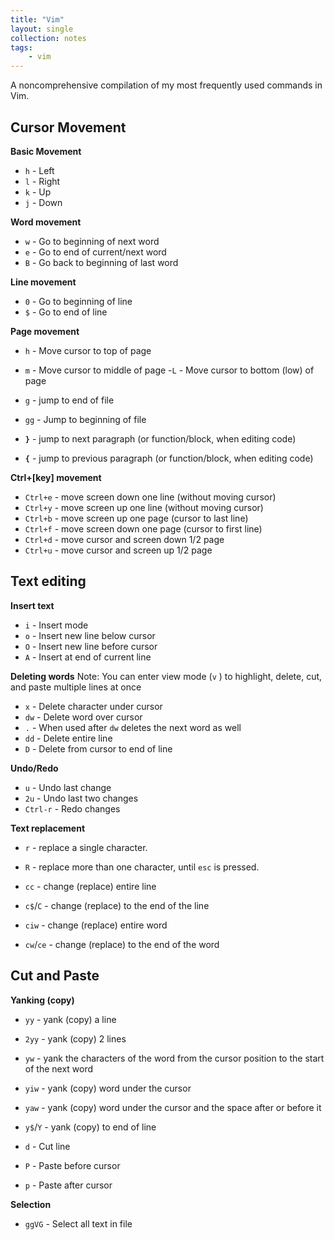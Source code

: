 ```yaml
---
title: "Vim"
layout: single
collection: notes
tags:
    - vim
---
```

A noncomprehensive compilation of my most frequently used commands in Vim.

Cursor Movement
---
**Basic Movement**
- `h` - Left
- `l` - Right
- `k` - Up
- `j` - Down

**Word movement**
- `w` - Go to beginning of next word
- `e` - Go to end of current/next word
- `B` - Go back to beginning of last word

**Line movement**
- `0` - Go to beginning of line
- `$` - Go to end of line

**Page movement**
- `h` - Move cursor to top of page
- `m` - Move cursor to middle of page
-`L` - Move cursor to bottom (low) of page

- `g` - jump to end of file
- `gg` - Jump to beginning of file

- **`}`** - jump to next paragraph (or function/block, when editing code)
- **`{`** - jump to previous paragraph (or function/block, when editing code)

**Ctrl+[key] movement**
- `Ctrl+e` - move screen down one line (without moving cursor)
- `Ctrl+y` - move screen up one line (without moving cursor)
- `Ctrl+b` - move screen up one page (cursor to last line)
- `Ctrl+f` - move screen down one page (cursor to first line)
- `Ctrl+d` - move cursor and screen down 1/2 page
- `Ctrl+u` - move cursor and screen up 1/2 page

Text editing
---
**Insert text**
- `i` - Insert mode
- `o` - Insert new line below cursor
- `O` - Insert new line before cursor
- `A` - Insert at end of current line

**Deleting words**
Note: You can enter view mode (`v` ) to highlight, delete, cut, and paste multiple lines at once
- `x` - Delete character under cursor
- `dw` - Delete word over cursor
- `.` - When used after `dw` deletes the next word as well
- `dd` - Delete entire line
- `D` - Delete from cursor to end of line

**Undo/Redo**
- `u` - Undo last change
- `2u` - Undo last two changes
- `Ctrl-r` - Redo changes

**Text replacement**
- `r` - replace a single character.
- `R` - replace more than one character, until `esc` is pressed.

- `cc` - change (replace) entire line
- `c$`/`C` - change (replace) to the end of the line
- `ciw` - change (replace) entire word
- `cw`/`ce` - change (replace) to the end of the word

**Cut and Paste**
---
**Yanking (copy)**
- `yy` - yank (copy) a line
- `2yy` - yank (copy) 2 lines
- `yw` - yank the characters of the word from the cursor position to the start of the next word
- `yiw` - yank (copy) word under the cursor
- `yaw` - yank (copy) word under the cursor and the space after or before it
- `y$`/`Y` - yank (copy) to end of line

- `d` - Cut line
- `P` - Paste before cursor
- `p` - Paste after cursor

**Selection**
- `ggVG` - Select all text in file
